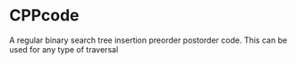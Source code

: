 # CPPcode
A regular binary search tree insertion preorder postorder code.
This can be used for any type of traversal
